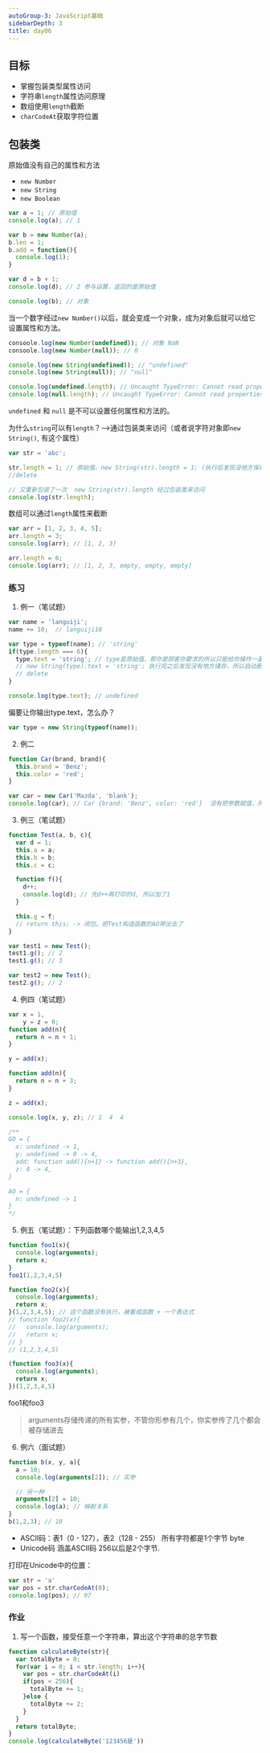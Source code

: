 ```yaml
---
autoGroup-3: JavaScript基础
sidebarDepth: 3
title: day06  
---
```


## 目标
- 掌握包装类型属性访问
- 字符串`length`属性访问原理
- 数组使用`length`截断
- `charCodeAt`获取字符位置

## 包装类
原始值没有自己的属性和方法
- `new Number`
- `new String`
- `new Boolean`

```js
var a = 1; // 原始值
console.log(a); // 1

var b = new Number(a);
b.len = 1;
b.add = function(){
  console.log(1);
}

var d = b + 1;
console.log(d); // 2 参与运算，返回的是原始值

console.log(b); // 对象
```
当一个数字经过`new Number()`以后，就会变成一个对象，成为对象后就可以给它设置属性和方法。

```js
consoole.log(new Number(undefined)); // 对象 NaN
consoole.log(new Number(null)); // 0

console.log(new String(undefined)); // "undefined"
console.log(new String(null)); // "null"

console.log(undefined.length); // Uncaught TypeError: Cannot read properties of undefined
console.log(null.length); // Uncaught TypeError: Cannot read properties of null
```
`undefined` 和 `null` 是不可以设置任何属性和方法的。

为什么`string`可以有`length`？-->通过包装类来访问（或者说字符对象即`new String()`, 有这个属性）
```js
var str = 'abc';

str.length = 1; // 原始值，new String(str).length = 1; (执行后发现没地方保存)
//delete 

// 又重新包装了一次  new String(str).length 经过包装类来访问
console.log(str.length);
```

数组可以通过`length`属性来截断
```js
var arr = [1, 2, 3, 4, 5];
arr.length = 3;
console.log(arr); // [1, 2, 3]

arr.length = 6;
console.log(arr); // [1, 2, 3, empty, empty, empty]
```

### 练习
1. 例一（笔试题）
```js
var name = 'languiji';
name += 10;  // languiji10

var type = typeof(name); // 'string'
if(type.length === 6){
  type.text = 'string'; // type是原始值，那你是顾客你要求的所以只能给你操作一遍
  // new String(type).text = 'string'; 执行完之后发现没有地方储存，所以自动删除
  // delete
}

console.log(type.text); // undefined
```
偏要让你输出type.text，怎么办？
```js
var type = new String(typeof(name));
```

2. 例二
```js
function Car(brand, brand){
  this.brand = 'Benz';
  this.color = 'red';
}

var car = new Car('Mazda', 'blank');
console.log(car); // Car {brand: 'Benz', color: 'red'}  没有把参数赋值，所以还是原来写好的值
```

3. 例三（笔试题）
```js
function Test(a, b, c){
  var d = 1;
  this.a = a;
  this.b = b;
  this.c = c;

  function f(){
    d++;
    console.log(d); // 先d++再打印的d, 所以加了1
  }

  this.g = f;
  // return this; -> 闭包。把Test构造函数的AO带出去了
}

var test1 = new Test();
test1.g(); // 2
test1.g(); // 3

var test2 = new Test();
test2.g(); // 2
```
4. 例四（笔试题）
```js
var x = 1,
    y = z = 0;
function add(n){
  return n = n + 1;
}

y = add(x);

function add(n){
  return n = n + 3;
}

z = add(x);

console.log(x, y, z); // 1  4  4

/**
GO = {
  x: undefined -> 1,
  y: undefined -> 0 -> 4,
  add: function add(){n+1} -> function add(){n+3},
  z: 0 -> 4,
}

AO = {
  n: undefined -> 1
}
*/
```

5. 例五（笔试题）：下列函数哪个能输出1,2,3,4,5
```js
function foo1(x){
  console.log(arguments); 
  return x;
}
foo1(1,2,3,4,5)

function foo2(x){
  console.log(arguments); 
  return x;
}(1,2,3,4,5); // 这个函数没有执行，被看成函数 + 一个表达式
// function foo2(x){
//   console.log(arguments); 
//   return x;
// } 
// (1,2,3,4,5)

(function foo3(x){
  console.log(arguments); 
  return x;
})(1,2,3,4,5)
```
foo1和foo3
> arguments存储传递的所有实参，不管你形参有几个，你实参传了几个都会被存储进去

6. 例六（面试题）
```js
function b(x, y, a){
  a = 10;
  console.log(arguments[2]); // 实参

  // 另一种
  arguments[2] = 10;
  console.log(a); // 映射关系
}
b(1,2,3); // 10
```

- ASCII码：表1（0 - 127），表2（128 - 255） 所有字符都是1个字节 byte
- Unicode码 涵盖ASCII码  256以后是2个字节.  

打印在Unicode中的位置：
```js
var str = 'a'
var pos = str.charCodeAt(0);
console.log(pos); // 97
```

### 作业
1. 写一个函数，接受任意一个字符串，算出这个字符串的总字节数
```js
function calculateByte(str){
  var totalByte = 0;
  for(var i = 0; i < str.length; i++){
    var pos = str.charCodeAt(i)
    if(pos < 256){
      totalByte += 1;
    }else {
      totalByte += 2;
    }
  }
  return totalByte;
}
console.log(calculateByte('123456是'))
```
